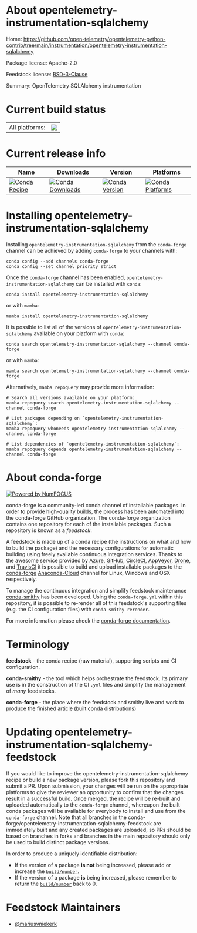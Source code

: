 About opentelemetry-instrumentation-sqlalchemy
==============================================

Home: https://github.com/open-telemetry/opentelemetry-python-contrib/tree/main/instrumentation/opentelemetry-instrumentation-sqlalchemy

Package license: Apache-2.0

Feedstock license: [BSD-3-Clause](https://github.com/conda-forge/opentelemetry-instrumentation-sqlalchemy-feedstock/blob/main/LICENSE.txt)

Summary: OpenTelemetry SQLAlchemy instrumentation

Current build status
====================


<table><tr><td>All platforms:</td>
    <td>
      <a href="https://dev.azure.com/conda-forge/feedstock-builds/_build/latest?definitionId=13858&branchName=main">
        <img src="https://dev.azure.com/conda-forge/feedstock-builds/_apis/build/status/opentelemetry-instrumentation-sqlalchemy-feedstock?branchName=main">
      </a>
    </td>
  </tr>
</table>

Current release info
====================

| Name | Downloads | Version | Platforms |
| --- | --- | --- | --- |
| [![Conda Recipe](https://img.shields.io/badge/recipe-opentelemetry--instrumentation--sqlalchemy-green.svg)](https://anaconda.org/conda-forge/opentelemetry-instrumentation-sqlalchemy) | [![Conda Downloads](https://img.shields.io/conda/dn/conda-forge/opentelemetry-instrumentation-sqlalchemy.svg)](https://anaconda.org/conda-forge/opentelemetry-instrumentation-sqlalchemy) | [![Conda Version](https://img.shields.io/conda/vn/conda-forge/opentelemetry-instrumentation-sqlalchemy.svg)](https://anaconda.org/conda-forge/opentelemetry-instrumentation-sqlalchemy) | [![Conda Platforms](https://img.shields.io/conda/pn/conda-forge/opentelemetry-instrumentation-sqlalchemy.svg)](https://anaconda.org/conda-forge/opentelemetry-instrumentation-sqlalchemy) |

Installing opentelemetry-instrumentation-sqlalchemy
===================================================

Installing `opentelemetry-instrumentation-sqlalchemy` from the `conda-forge` channel can be achieved by adding `conda-forge` to your channels with:

```
conda config --add channels conda-forge
conda config --set channel_priority strict
```

Once the `conda-forge` channel has been enabled, `opentelemetry-instrumentation-sqlalchemy` can be installed with `conda`:

```
conda install opentelemetry-instrumentation-sqlalchemy
```

or with `mamba`:

```
mamba install opentelemetry-instrumentation-sqlalchemy
```

It is possible to list all of the versions of `opentelemetry-instrumentation-sqlalchemy` available on your platform with `conda`:

```
conda search opentelemetry-instrumentation-sqlalchemy --channel conda-forge
```

or with `mamba`:

```
mamba search opentelemetry-instrumentation-sqlalchemy --channel conda-forge
```

Alternatively, `mamba repoquery` may provide more information:

```
# Search all versions available on your platform:
mamba repoquery search opentelemetry-instrumentation-sqlalchemy --channel conda-forge

# List packages depending on `opentelemetry-instrumentation-sqlalchemy`:
mamba repoquery whoneeds opentelemetry-instrumentation-sqlalchemy --channel conda-forge

# List dependencies of `opentelemetry-instrumentation-sqlalchemy`:
mamba repoquery depends opentelemetry-instrumentation-sqlalchemy --channel conda-forge
```


About conda-forge
=================

[![Powered by
NumFOCUS](https://img.shields.io/badge/powered%20by-NumFOCUS-orange.svg?style=flat&colorA=E1523D&colorB=007D8A)](https://numfocus.org)

conda-forge is a community-led conda channel of installable packages.
In order to provide high-quality builds, the process has been automated into the
conda-forge GitHub organization. The conda-forge organization contains one repository
for each of the installable packages. Such a repository is known as a *feedstock*.

A feedstock is made up of a conda recipe (the instructions on what and how to build
the package) and the necessary configurations for automatic building using freely
available continuous integration services. Thanks to the awesome service provided by
[Azure](https://azure.microsoft.com/en-us/services/devops/), [GitHub](https://github.com/),
[CircleCI](https://circleci.com/), [AppVeyor](https://www.appveyor.com/),
[Drone](https://cloud.drone.io/welcome), and [TravisCI](https://travis-ci.com/)
it is possible to build and upload installable packages to the
[conda-forge](https://anaconda.org/conda-forge) [Anaconda-Cloud](https://anaconda.org/)
channel for Linux, Windows and OSX respectively.

To manage the continuous integration and simplify feedstock maintenance
[conda-smithy](https://github.com/conda-forge/conda-smithy) has been developed.
Using the ``conda-forge.yml`` within this repository, it is possible to re-render all of
this feedstock's supporting files (e.g. the CI configuration files) with ``conda smithy rerender``.

For more information please check the [conda-forge documentation](https://conda-forge.org/docs/).

Terminology
===========

**feedstock** - the conda recipe (raw material), supporting scripts and CI configuration.

**conda-smithy** - the tool which helps orchestrate the feedstock.
                   Its primary use is in the construction of the CI ``.yml`` files
                   and simplify the management of *many* feedstocks.

**conda-forge** - the place where the feedstock and smithy live and work to
                  produce the finished article (built conda distributions)


Updating opentelemetry-instrumentation-sqlalchemy-feedstock
===========================================================

If you would like to improve the opentelemetry-instrumentation-sqlalchemy recipe or build a new
package version, please fork this repository and submit a PR. Upon submission,
your changes will be run on the appropriate platforms to give the reviewer an
opportunity to confirm that the changes result in a successful build. Once
merged, the recipe will be re-built and uploaded automatically to the
`conda-forge` channel, whereupon the built conda packages will be available for
everybody to install and use from the `conda-forge` channel.
Note that all branches in the conda-forge/opentelemetry-instrumentation-sqlalchemy-feedstock are
immediately built and any created packages are uploaded, so PRs should be based
on branches in forks and branches in the main repository should only be used to
build distinct package versions.

In order to produce a uniquely identifiable distribution:
 * If the version of a package **is not** being increased, please add or increase
   the [``build/number``](https://docs.conda.io/projects/conda-build/en/latest/resources/define-metadata.html#build-number-and-string).
 * If the version of a package **is** being increased, please remember to return
   the [``build/number``](https://docs.conda.io/projects/conda-build/en/latest/resources/define-metadata.html#build-number-and-string)
   back to 0.

Feedstock Maintainers
=====================

* [@mariusvniekerk](https://github.com/mariusvniekerk/)

